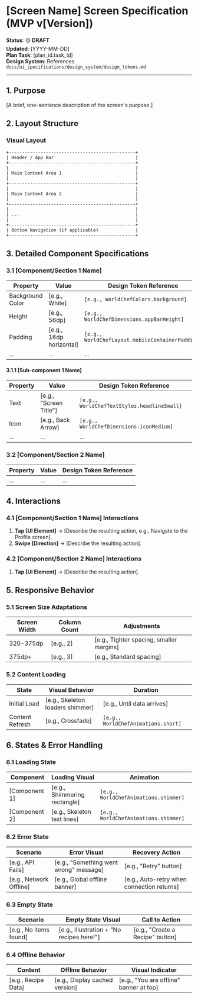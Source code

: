 <!-- 
This is a template for creating a new screen specification.
- Replace bracketed placeholders like `[Screen Name]` with your content.
- Fill in the tables and lists with details specific to your screen.
- Use the ASCII art section to provide a low-fi visual guide.
- Reference design tokens from `docs/ui_specifications/design_system/design_tokens.md` wherever possible.
-->

# [Screen Name] Screen Specification (MVP v[Version])

**Status**: 🟡 **DRAFT**  
**Updated**: [YYYY-MM-DD]  
**Plan Task**: [plan_id.task_id]  
**Design System**: References `docs/ui_specifications/design_system/design_tokens.md`

---

## 1. Purpose
<!-- Briefly describe the screen's primary purpose and its role in the user journey. -->
[A brief, one-sentence description of the screen's purpose.]

## 2. Layout Structure

### Visual Layout
<!-- Use ASCII art to create a simple block diagram of the screen's layout. -->
```
+------------------------------------------------+
| Header / App Bar                               |
+------------------------------------------------+
|                                                |
| Main Content Area 1                            |
|                                                |
+------------------------------------------------+
|                                                |
| Main Content Area 2                            |
|                                                |
+------------------------------------------------+
|                                                |
| ...                                            |
|                                                |
+------------------------------------------------+
| Bottom Navigation (if applicable)              |
+------------------------------------------------+
```

## 3. Detailed Component Specifications

<!-- 
Break down the screen into its major components/sections. 
For each component, create a subsection (e.g., ### 3.1 Header Bar).
Use tables to detail the properties and their corresponding design tokens.
-->

### 3.1 [Component/Section 1 Name]
| Property | Value | Design Token Reference |
|----------|-------|------------------------|
| Background Color | [e.g., White] | `[e.g., WorldChefColors.background]` |
| Height | [e.g., 56dp] | `[e.g., WorldChefDimensions.appBarHeight]` |
| Padding | [e.g., 16dp horizontal] | `[e.g., WorldChefLayout.mobileContainerPadding]` |
| ...      | ...   | ...                    |


#### 3.1.1 [Sub-component 1 Name]
| Property | Value | Design Token Reference |
|----------|-------|------------------------|
| Text | [e.g., "Screen Title"] | `[e.g., WorldChefTextStyles.headlineSmall]` |
| Icon | [e.g., Back Arrow] | `[e.g., WorldChefDimensions.iconMedium]` |
| ...      | ...   | ...                    |

### 3.2 [Component/Section 2 Name]
| Property | Value | Design Token Reference |
|----------|-------|------------------------|
| ...      | ...   | ...                    |


## 4. Interactions
<!-- 
Describe all user interactions for each component section.
Clearly state the trigger (e.g., Tap) and the expected outcome (e.g., Navigate to...).
-->

### 4.1 [Component/Section 1 Name] Interactions
1. **Tap [UI Element]** → [Describe the resulting action, e.g., Navigate to the Profile screen].
2. **Swipe [Direction]** → [Describe the resulting action].

### 4.2 [Component/Section 2 Name] Interactions
1. **Tap [UI Element]** → [Describe the resulting action].

## 5. Responsive Behavior

### 5.1 Screen Size Adaptations
<!-- Describe how the layout adjusts to different screen sizes. -->
| Screen Width | Column Count | Adjustments |
|--------------|--------------|-------------|
| 320-375dp    | [e.g., 2]    | [e.g., Tighter spacing, smaller margins] |
| 375dp+       | [e.g., 3]    | [e.g., Standard spacing] |

### 5.2 Content Loading
<!-- Describe how content loads, e.g., crossfade, fade-in. -->
| State | Visual Behavior | Duration |
|-------|-----------------|----------|
| Initial Load | [e.g., Skeleton loaders shimmer] | [e.g., Until data arrives] |
| Content Refresh | [e.g., Crossfade] | `[e.g., WorldChefAnimations.short]` |

## 6. States & Error Handling

### 6.1 Loading State
<!-- Detail what the user sees while the screen is loading data. -->
| Component | Loading Visual | Animation |
|-----------|----------------|-----------|
| [Component 1] | [e.g., Shimmering rectangle] | `[e.g., WorldChefAnimations.shimmer]` |
| [Component 2] | [e.g., Skeleton text lines] | `[e.g., WorldChefAnimations.shimmer]` |

### 6.2 Error State
<!-- Describe how different error scenarios are presented to the user. -->
| Scenario | Error Visual | Recovery Action |
|----------|--------------|-----------------|
| [e.g., API Fails] | [e.g., "Something went wrong" message] | [e.g., "Retry" button] |
| [e.g., Network Offline] | [e.g., Global offline banner] | [e.g., Auto-retry when connection returns] |

### 6.3 Empty State
<!-- Describe what the user sees when there is no data to display. -->
| Scenario | Empty State Visual | Call to Action |
|----------|--------------------|----------------|
| [e.g., No items found] | [e.g., Illustration + "No recipes here!"] | [e.g., "Create a Recipe" button] |

### 6.4 Offline Behavior
<!-- Describe how the screen behaves without a network connection. -->
| Content | Offline Behavior | Visual Indicator |
|---------|------------------|------------------|
| [e.g., Recipe Data] | [e.g., Display cached version] | [e.g., "You are offline" banner at top] | 